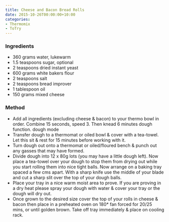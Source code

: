 ```yaml
---
title: Cheese and Bacon Bread Rolls
date: 2015-10-26T00:00:00+10:00
categories:
- Thermomix
- ToTry
---
```









### Ingredients

* 360 grams water, lukewarm
* 1.5 teaspoons sugar, optional
* 2 teaspoons dried instant yeast
* 600 grams white bakers flour
* 2 teaspoons salt
* 2 teaspoons bread improver
* 1 tablespoon oil
* 150 grams mixed cheese

### Method

* Add all ingredients (excluding cheese & bacon) to your thermo bowl in order. Combine 15 seconds, speed 3. Then knead 6 minutes dough function. dough mode
* Transfer dough to a thermomat or oiled bowl & cover with a tea-towel. Let this sit & rest for 15 minutes before working with it.
* Turn dough out onto a thermomat or oiled/floured bench & punch out any gasses that may have formed.
* Divide dough into 12 x 80g lots (you may have a little dough left). Now place a tea-towel over your dough to stop them from drying out while you start rolling them into nice tight balls. Now arrange on a baking tray spaced a few cms apart. With a sharp knife use the middle of your blade and cut a sharp slit over the top of your dough balls.
* Place your tray in a nice warm moist area to prove. If you are proving in a dry heat please spray your dough with water & cover your tray or the dough will dry out.
* Once grown to the desired size cover the top of your rolls in cheese & bacon then place in a preheated oven on 180* fan forced for 20/25 mins, or until golden brown. Take off tray immediately & place on cooling rack.
